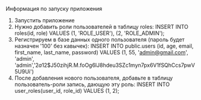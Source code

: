 Информация по запуску приложения
1. Запустить приложение
2. Нужно добавить роли пользователей в таблицу roles:
INSERT INTO roles(id, role)
  VALUES (1, 'ROLE_USER'), (2, 'ROLE_ADMIN'); 
3. Регистрируем в базе данных одного пользователя (пароль будет назначен '100' без кавычек): INSERT INTO public.users (id, age, email, first_name, last_name, password) VALUES (1, 55, 'admin@gmail.com', 'admin', 'admin','$2a$12$J50zihjR.M.foOg6lJ8hdeu3SZc1myn7px6V1fSQhCcs7pwV5U9Ui')
4. После добавления нового пользователя, добавьте в таблицу пользователь-роли запись, дающую эту роль:
INSERT INTO user_roles(user_id, role_id)
  VALUES (1, 2);
